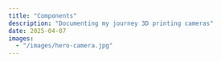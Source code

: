 ```yaml
---
title: "Components"
description: "Documenting my journey 3D printing cameras"
date: 2025-04-07
images:
  - "/images/hero-camera.jpg"
---
```

